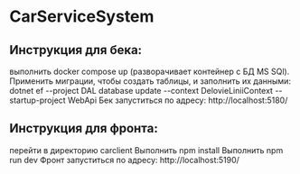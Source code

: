 <h1>CarServiceSystem</h1>
<h2>Инструкция для бека:</h2>
выполнить docker compose up (разворачивает контейнер с БД MS SQl).
Применить миграции, чтобы создать таблицы, и заполнить их данными:
dotnet ef --project DAL database update  --context DelovieLiniiContext --startup-project WebApi
Бек запуститься по адресу: http://localhost:5180/

<h2>Инструкция для фронта:</h2>

перейти в директорию carclient
Выполнить npm install
Выполнить npm run dev
Фронт запуститься по адресу: http://localhost:5190/
